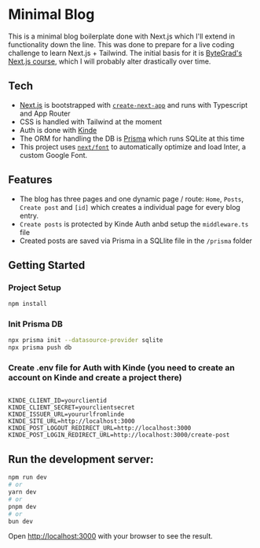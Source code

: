 # Minimal Blog

This is a minimal blog boilerplate done with Next.js which I'll extend in functionality down the line. This was done to prepare for a live coding challenge to learn Next.js + Tailwind. The initial basis for it is [ByteGrad's Next.js course](https://bytegrad.com/courses/professional-react-nextjs), which I will probably alter drastically over time.

## Tech

- [Next.js](https://nextjs.org/) is bootstrapped with [`create-next-app`](https://github.com/vercel/next.js/tree/canary/packages/create-next-app) and runs with Typescript and App Router
- CSS is handled with Tailwind at the moment
- Auth is done with [Kinde](https://kinde.com/)
- The ORM for handling the DB is [Prisma](https://www.prisma.io/) which runs SQLite at this time
- This project uses [`next/font`](https://nextjs.org/docs/basic-features/font-optimization) to automatically optimize and load Inter, a custom Google Font.

## Features

- The blog has three pages and one dynamic page / route: `Home`, `Posts`, `Create post` and `[id]` which creates a individual page for every blog entry.
- `Create posts` is protected by Kinde Auth anbd setup the `middleware.ts` file
- Created posts are saved via Prisma in a SQLlite file in the `/prisma` folder

## Getting Started

### Project Setup

```sh
npm install
```
### Init Prisma DB

```sh
npx prisma init --datasource-provider sqlite
npx prisma push db
```

### Create .env file for Auth with Kinde (you need to create an account on Kinde and create a project there)
```DATABASE_URL="file:./dev.db"

KINDE_CLIENT_ID=yourclientid
KINDE_CLIENT_SECRET=yourclientsecret
KINDE_ISSUER_URL=yoururlfromlinde
KINDE_SITE_URL=http://localhost:3000
KINDE_POST_LOGOUT_REDIRECT_URL=http://localhost:3000
KINDE_POST_LOGIN_REDIRECT_URL=http://localhost:3000/create-post
```

## Run the development server:

```bash
npm run dev
# or
yarn dev
# or
pnpm dev
# or
bun dev
```

Open [http://localhost:3000](http://localhost:3000) with your browser to see the result.


